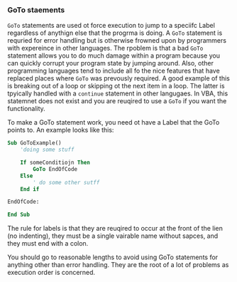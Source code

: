 ### GoTo staements

`GoTo` statements are used ot force execution to jump to a speciifc Label regardless of anythign else that the progrma is doing. A `GoTo` statement is requried for error handling but is otherwise frowned upon by programmers with expereince in other languages. The rpoblem is that a bad `GoTo` statement allows you to do much damage within a program because you can quickly corrupt your program state by jumping around. Also, other programming languages tend to include all fo the nice features that have replaced places where `GoTo` was prevously required. A good example of this is breaking out of a loop or skipping ot the next item in a loop. The latter is tpyically handled with a `continue` statement in other langugaes. In VBA, this statemnet does not exist and you are reuqired to use a `GoTo` if you want the functionality.

To make a GoTo statement work, you need ot have a Label that the GoTo points to. An example looks like this:

```vb
Sub GoToExample()
    'doing some stuff

    If someConditiojn Then
        GoTo EndOfCode
    Else
        ' do some other sutff
    End if

EndOfCode:

End Sub
```

The rule for labels is that they are reuqired to occur at the front of the lien (no indenting), they must be a single vairable name without sapces, and they must end with a colon.

You should go to reasonable lengths to avoid using GoTo statements for anything other than error handling. They are the root of a lot of problems as execution order is concerned.
